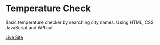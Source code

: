 <h1>Temperature Check</h1>
<p>Basic temperature checker by searching city names. Using HTML, CSS, JavaScript and API call</p>
<p><a href="https://pallabbarman.github.io/temperature/">Live Site</a></p>